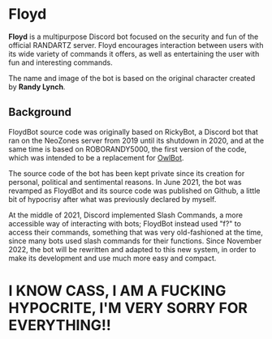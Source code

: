 # Floyd

<b>Floyd</b> is a multipurpose Discord bot focused on the security and fun of the official RANDARTZ server. Floyd encourages interaction between users with its wide variety of commands it offers, as well as entertaining the user with fun and interesting commands.

The name and image of the bot is based on the original character created by <b>Randy Lynch</b>.

<h2>Background</h2>

FloydBot source code was originally based on RickyBot, a Discord bot that ran on the NeoZones server from 2019 until its shutdown in 2020, and at the same time is based on ROBORANDY5000, the first version of the code, which was intended to be a replacement for [OwlBot](https://github.com/NeoZones/OwlBot_Legacy).

The source code of the bot has been kept private since its creation for personal, political and sentimental reasons. In June 2021, the bot was revamped as FloydBot and its source code was published on Github, a little bit of hypocrisy after what was previously declared by myself.

At the middle of 2021, Discord implemented Slash Commands, a more accessible way of interacting with bots; FloydBot instead used "f?" to access their commands, something that was very old-fashioned at the time, since many bots used slash commands for their functions. Since November 2022, the bot will be rewritten and adapted to this new system, in order to make its development and use much more easy and compact.

<h1>I KNOW CASS, I AM A FUCKING HYPOCRITE, I'M VERY SORRY FOR EVERYTHING!!</h1>

